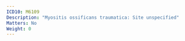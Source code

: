 ```yaml
---
ICD10: M6109
Description: "Myositis ossificans traumatica: Site unspecified"
Matters: No
Weight: 0
---
```

